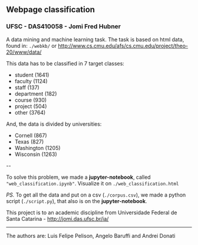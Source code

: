 ## Webpage classification
### UFSC - DAS410058 - Jomi Fred Hubner

A data mining and machine learning task. 
The task is based on html data, found in: `./webkb/` or http://www.cs.cmu.edu/afs/cs.cmu.edu/project/theo-20/www/data/

This data has to be classified in 7 target classes: 
* student (1641)
* faculty (1124)
* staff (137)
* department (182)
* course (930)
* project (504)
* other (3764)

And, the data is divided by universities:

* Cornell (867)
* Texas (827)
* Washington (1205)
* Wisconsin (1263)

--

To solve this problem, we made a **jupyter-notebook**, called `"web_classification.ipynb"`. Visualize it on `./web_classification.html`

*PS.* To get all the data and put on a csv (`./corpus.csv`), we made a python script (`./script.py`), that also is on the **jupyter-notebook**.

This project is to an academic discipline from Universidade Federal de Santa Catarina - http://jomi.das.ufsc.br/ia/

---

The authors are: Luis Felipe Pelison, Angelo Baruffi and Andrei Donati

